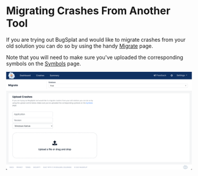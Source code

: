 # Migrating Crashes From Another Tool

If you are trying out BugSplat and would like to migrate crashes from your old solution you can do so by using the handy [Migrate](https://app.bugsplat.com/v2/migrate) page.

Note that you will need to make sure you've uploaded the corresponding symbols on the [Symbols](https://app.bugsplat.com/v2/symbols?database=Fred) page.

![](../.gitbook/assets/migrate-page.png)

